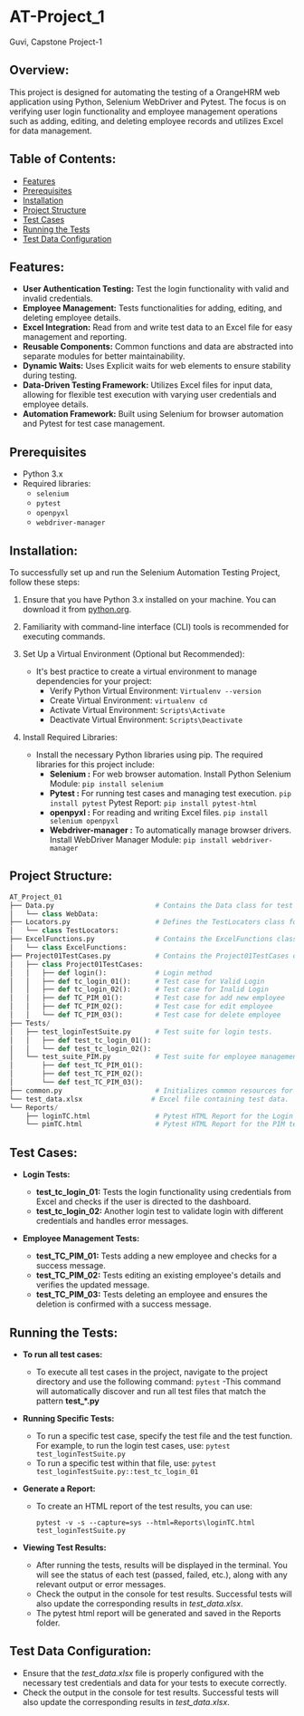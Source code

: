 # AT-Project_1
Guvi, Capstone Project-1

## Overview:
This project is designed for automating the testing of a OrangeHRM web application using Python, Selenium WebDriver and Pytest. The focus is on verifying user login functionality and employee management operations such as adding, editing, and deleting employee records and utilizes Excel for data management.

## Table of Contents:
- [Features](#features)
- [Prerequisites](#prerequisites)
- [Installation](#installation)
- [Project Structure](#project-structure)
- [Test Cases](#test-cases)
- [Running the Tests](#running-the-tests)
- [Test Data Configuration](#test-data-configuration)

## Features:
- __User Authentication Testing:__ Test the login functionality with valid and invalid credentials.
- __Employee Management:__ Tests functionalities for adding, editing, and deleting employee details.
- __Excel Integration:__ Read from and write test data to an Excel file for easy management and reporting.
- __Reusable Components:__ Common functions and data are abstracted into separate modules for better maintainability.
- __Dynamic Waits:__ Uses Explicit waits for web elements to ensure stability during testing.
- __Data-Driven Testing Framework:__ Utilizes Excel files for input data, allowing for flexible test execution with varying user credentials and employee details.
- __Automation Framework:__ Built using Selenium for browser automation and Pytest for test case management.

## Prerequisites
- Python 3.x
- Required libraries:
  - `selenium`
  - `pytest`
  - `openpyxl`
  - `webdriver-manager`
 
## Installation:
To successfully set up and run the Selenium Automation Testing Project, follow these steps:

1. Ensure that you have Python 3.x installed on your machine. You can download it from  [python.org](https://www.python.org/).

2. Familiarity with command-line interface (CLI) tools is recommended for executing commands.

3. Set Up a Virtual Environment (Optional but Recommended):
   - It's best practice to create a virtual environment to manage dependencies for your project:
     - Verify Python Virtual Environment: `Virtualenv --version`
     - Create Virtual Environment:  `virtualenv cd`
     - Activate Virtual Environment:  `Scripts\Activate`
     - Deactivate Virtual Environment: `Scripts\Deactivate`
       
4.  Install Required Libraries:
    - Install the necessary Python libraries using pip. The required libraries for this project include:
      - __Selenium :__ For web browser automation.
        Install Python Selenium Module: `pip install selenium`
      - __Pytest :__ For running test cases and managing test execution.
        `pip install pytest`
         Pytest Report: `pip install pytest-html`
      - __openpyxl :__ For reading and writing Excel files.
         `pip install selenium openpyxl`
      - __Webdriver-manager :__ To automatically manage browser drivers.
          Install WebDriver Manager Module: `pip install webdriver-manager`

## Project Structure: 
```python
AT_Project_01
├── Data.py                         # Contains the Data class for test data and configuration.
│   └── class WebData:
├── Locators.py                     # Defines the TestLocators class for web element locators.
│   └── class TestLocators:
├── ExcelFunctions.py               # Contains the ExcelFunctions class for reading and writing Excel files.
│   └── class ExcelFunctions:
├── Project01TestCases.py           # Contains the Project01TestCases class with test case implementations (main file).
│   ├── class Project01TestCases:
│   │   ├── def login():            # Login method
│   │   ├── def tc_login_01():      # Test case for Valid Login
│   │   ├── def tc_login_02():      # Test case for Inalid Login
│   │   ├── def TC_PIM_01():        # Test case for add new employee
│   │   ├── def TC_PIM_02():        # Test case for edit employee
│   │   └── def TC_PIM_03():        # Test case for delete employee
├── Tests/
│   ├── test_loginTestSuite.py      # Test suite for login tests.
│   │   ├── def test_tc_login_01():
│   │   └── def test_tc_login_02():
│   └── test_suite_PIM.py           # Test suite for employee management tests.
│       ├── def test_TC_PIM_01():
│       ├── def test_TC_PIM_02():
│       └── def test_TC_PIM_03():
├── common.py                       # Initializes common resources for tests.
└── test_data.xlsx                 # Excel file containing test data.
└── Reports/
    ├── loginTC.html                # Pytest HTML Report for the Login test suite.
    └── pimTC.html                  # Pytest HTML Report for the PIM test suite.
```

## Test Cases:
-  __Login Tests:__
   - __test_tc_login_01:__ Tests the login functionality using credentials from Excel and checks if the user is directed to the dashboard.
   - __test_tc_login_02:__ Another login test to validate login with different credentials and handles error messages.
     
- __Employee Management Tests:__
   - __test_TC_PIM_01:__ Tests adding a new employee and checks for a success message.
   - __test_TC_PIM_02:__ Tests editing an existing employee's details and verifies the updated message.
   - __test_TC_PIM_03:__ Tests deleting an employee and ensures the deletion is confirmed with a success message.

## Running the Tests:
- __To run all test cases:__
  - To execute all test cases in the project, navigate to the project directory and use the following command:	`pytest`
  -This command will automatically discover and run all test files that match the pattern **test_*.py**

- __Running Specific Tests:__
  - To run a specific test case, specify the test file and the test function. For example, to run the login test cases, use:
                  `pytest test_loginTestSuite.py`
  - To run a specific test within that file, use: `pytest test_loginTestSuite.py::test_tc_login_01`
  
- __Generate a Report:__
  -  To create an HTML report of the test results, you can use:
     ```
     pytest -v -s --capture=sys --html=Reports\loginTC.html test_loginTestSuite.py
     ```
     
- __Viewing Test Results:__
  - After running the tests, results will be displayed in the terminal. You will see the status of each test (passed, failed, etc.), along with any relevant output or error messages.
  - Check the output in the console for test results. Successful tests will also update the corresponding results in *test_data.xlsx*.
  - The pytest html report will be generated and saved in the Reports folder.

## Test Data Configuration:
- Ensure that the *test_data.xlsx* file is properly configured with the necessary test credentials and data for your tests to execute correctly.
- Check the output in the console for test results. Successful tests will also update the corresponding results in *test_data.xlsx*.






      










 



